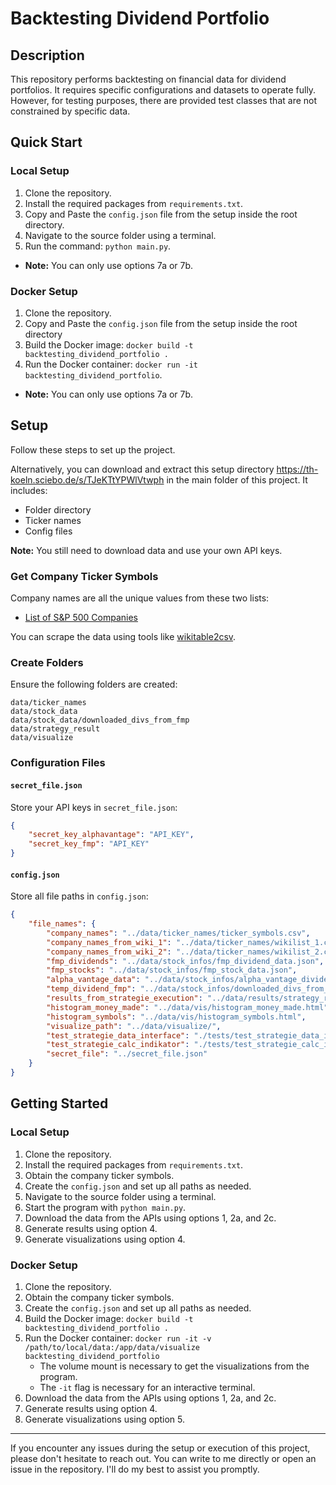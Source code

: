 # Backtesting Dividend Portfolio

## Description

This repository performs backtesting on financial data for dividend portfolios. It requires specific configurations and datasets to operate fully. However, for testing purposes, there are provided test classes that are not constrained by specific data.

## Quick Start

### Local Setup
1. Clone the repository.
2. Install the required packages from `requirements.txt`.
3. Copy and Paste the `config.json` file from the setup inside the root directory.
4. Navigate to the source folder using a terminal.
5. Run the command: `python main.py`.
- **Note:** You can only use options 7a or 7b.

### Docker Setup
1. Clone the repository.
2. Copy and Paste the `config.json` file from the setup inside the root directory
3. Build the Docker image: `docker build -t backtesting_dividend_portfolio .`
4. Run the Docker container: `docker run -it backtesting_dividend_portfolio`.
- **Note:** You can only use options 7a or 7b.

## Setup

Follow these steps to set up the project. 

Alternatively, you can download and extract this setup directory https://th-koeln.sciebo.de/s/TJeKTtYPWlVtwph in the main folder of this project. 
It includes: 
- Folder directory
- Ticker names
- Config files

**Note:** You still need to download data and use your own API keys.

### Get Company Ticker Symbols

Company names are all the unique values from these two lists:
- [List of S&P 500 Companies](https://en.wikipedia.org/wiki/List_of_S%26P_500_companies#Selected_changes_to_the_list_of_S&P_500_components)

You can scrape the data using tools like [wikitable2csv](https://wikitable2csv.ggor.de/).

### Create Folders

Ensure the following folders are created:

```
data/ticker_names
data/stock_data
data/stock_data/downloaded_divs_from_fmp
data/strategy_result
data/visualize
```

### Configuration Files

#### `secret_file.json`

Store your API keys in `secret_file.json`:

```json
{
    "secret_key_alphavantage": "API_KEY",
    "secret_key_fmp": "API_KEY"
}
```

#### `config.json`

Store all file paths in `config.json`:

```json
{
    "file_names": {
        "company_names": "../data/ticker_names/ticker_symbols.csv",
        "company_names_from_wiki_1": "../data/ticker_names/wikilist_1.csv",
        "company_names_from_wiki_2": "../data/ticker_names/wikilist_2.csv",
        "fmp_dividends": "../data/stock_infos/fmp_dividend_data.json",
        "fmp_stocks": "../data/stock_infos/fmp_stock_data.json",
        "alpha_vantage_data": "../data/stock_infos/alpha_vantage_dividend_and_stock_data.json",
        "temp_dividend_fmp": "../data/stock_infos/downloaded_divs_from_fmp/REPLACEDBYCODE_dividend-historical.json",
        "results_from_strategie_execution": "../data/results/strategy_results.csv",
        "histogram_money_made": "../data/vis/histogram_money_made.html",
        "histogram_symbols": "../data/vis/histogram_symbols.html",
        "visualize_path": "../data/visualize/",
        "test_strategie_data_interface": "./tests/test_strategie_data_interface.py",
        "test_strategie_calc_indikator": "./tests/test_strategie_calc_indikator.py",
        "secret_file": "../secret_file.json"
    }
}
```

## Getting Started

### Local Setup

1. Clone the repository.
2. Install the required packages from `requirements.txt`.
3. Obtain the company ticker symbols.
4. Create the `config.json` and set up all paths as needed.
5. Navigate to the source folder using a terminal.
6. Start the program with `python main.py`.
7. Download the data from the APIs using options 1, 2a, and 2c.
8. Generate results using option 4.
9. Generate visualizations using option 4.

### Docker Setup

1. Clone the repository.
2. Obtain the company ticker symbols.
3. Create the `config.json` and set up all paths as needed.
4. Build the Docker image: `docker build -t backtesting_dividend_portfolio .`
5. Run the Docker container: `docker run -it -v /path/to/local/data:/app/data/visualize backtesting_dividend_portfolio`
   - The volume mount is necessary to get the visualizations from the program.
   - The `-it` flag is necessary for an interactive terminal.
6. Download the data from the APIs using options 1, 2a, and 2c.
7. Generate results using option 4.
8. Generate visualizations using option 5.

---

If you encounter any issues during the setup or execution of this project, please don't hesitate to reach out. You can write to me directly or open an issue in the repository. 
I'll do my best to assist you promptly.
